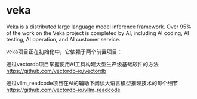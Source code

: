# veka
Veka is a distributed large language model inference framework.
Over 95% of the work on the Veka project is completed by AI, including AI coding, AI testing, AI operation, and AI customer service.

veka项目正在初始化中，它依赖于两个前置项目：

通过vectordb项目掌握使用AI工具构建大型生产级基础软件的方法<br>
https://github.com/vectordb-io/vectordb

通过vllm_readcode项目在AI的辅助下阅读大语言模型推理技术的每个细节<br>
https://github.com/vectordb-io/vllm_readcode
